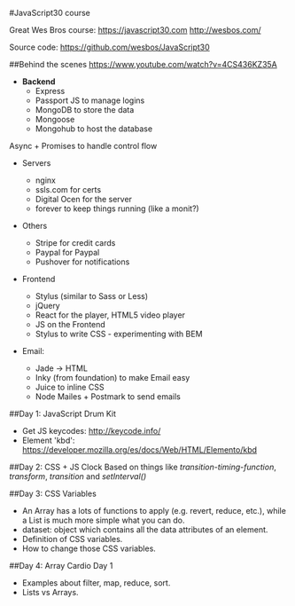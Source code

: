 #JavaScript30 course

Great Wes Bros course: 
https://javascript30.com
http://wesbos.com/

Source code:
https://github.com/wesbos/JavaScript30

##Behind the scenes
https://www.youtube.com/watch?v=4CS436KZ35A

* **Backend**
  * Express
  * Passport JS to manage logins
  * MongoDB to store the data
  * Mongoose
  * Mongohub to host the database

Async + Promises to handle control flow

* Servers
  * nginx
  * ssls.com for certs
  * Digital Ocen for the server
  * forever to keep things running (like a monit?)

* Others
  * Stripe for credit cards
  * Paypal for Paypal
  * Pushover for notifications

* Frontend
  * Stylus (similar to Sass or Less)
  * jQuery
  * React for the player, HTML5 video player
  * JS on the Frontend
  * Stylus to write CSS - experimenting with BEM

* Email:
  * Jade -> HTML
  * Inky (from foundation) to make Email easy
  * Juice to inline CSS
  * Node Mailes + Postmark to send emails



##Day 1: JavaScript Drum Kit
* Get JS keycodes: http://keycode.info/
* Element 'kbd': https://developer.mozilla.org/es/docs/Web/HTML/Elemento/kbd

##Day 2: CSS + JS Clock
Based on things like *transition-timing-function*, *transform*, *transition* and *setInterval()*

##Day 3: CSS Variables
* An Array has a lots of functions to apply (e.g. revert, reduce, etc.), while a List is much more simple what you can do.
* dataset: object which contains all the data attributes of an element.
* Definition of CSS variables.
* How to change those CSS variables.

##Day 4: Array Cardio Day 1
* Examples about filter, map, reduce, sort.
* Lists vs Arrays.
